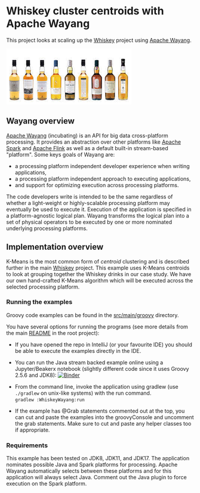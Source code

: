 # Whiskey cluster centroids with Apache Wayang

This project looks at scaling up the [Whiskey](../Whiskey/)
project using [Apache Wayang](https://wayang.apache.org/).

![Clustering](../../docs/images/clustering_bottles.jpg)

## Wayang overview

[Apache Wayang](https://wayang.apache.org/) (incubating) is an API for big data cross-platform processing.
It provides an abstraction over other platforms like
[Apache Spark](https://spark.apache.org/) and
[Apache Flink](https://flink.apache.org/) as well as a default built-in stream-based "platform".
Some keys goals of Wayang are:
* a processing platform independent developer experience when writing applications,
* a processing platform independent approach to executing applications,
* and support for optimizing execution across processing platforms.

The code developers write is intended to be the same regardless of whether a light-weight
or highly-scalable processing platform may eventually be used to execute it.
Execution of the application is specified in a platform-agnostic logical plan.
Wayang transforms the logical plan into a set of physical operators
to be executed by one or more nominated underlying processing platforms.

## Implementation overview

K-Means is the most common form of _centroid_ clustering
and is described further in the main [Whiskey](../Whiskey#kmeans) project.
This example uses K-Means centroids to look at grouping together
the Whiskey drinks in our case study.
We have our own hand-crafted K-Means algorithm which will be executed
across the selected processing platform.

### Running the examples

Groovy code examples can be found in the [src/main/groovy](src/main/groovy) directory.

You have several options for running the programs (see more details from the main [README](../../README.md#running-the-examples) in the root project):

* If you have opened the repo in IntelliJ (or your favourite IDE) you should be able to execute the examples directly in the IDE.

* You can run the Java stream backed example online using a Jupyter/Beakerx notebook (slightly different code since it uses Groovy 2.5.6 and JDK8):
[![Binder](https://mybinder.org/badge_logo.svg)](https://mybinder.org/v2/gh/paulk-asert/groovy-data-science/master?filepath=subprojects%2FWhiskeyWayang%2Fsrc%2Fmain%2Fnotebook%2FWhiskeyWayang.ipynb)
* From the command line, invoke the application using gradlew (use `./gradlew` on unix-like systems) with the run command.\
  `gradlew :WhiskeyWayang:run`
* If the example has @Grab statements commented out at the top, you can cut and paste the examples into the groovyConsole
and uncomment the grab statements. Make sure to cut and paste any helper classes too if appropriate.

### Requirements

This example has been tested on JDK8, JDK11, and JDK17. The application nominates possible Java and Spark platforms for processing. 
Apache Wayang automatically selects between these platforms and for this application will always select Java. Comment out the Java plugin to force execution on the Spark platform.
